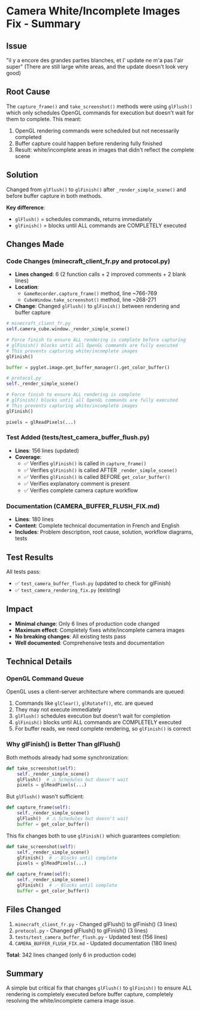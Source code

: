 # Camera White/Incomplete Images Fix - Summary

## Issue
"il y a encore des grandes parties blanches, et l' update ne m'a pas l'air super"
(There are still large white areas, and the update doesn't look very good)

## Root Cause
The `capture_frame()` and `take_screenshot()` methods were using `glFlush()` which only schedules OpenGL commands for execution but doesn't wait for them to complete. This meant:
1. OpenGL rendering commands were scheduled but not necessarily completed
2. Buffer capture could happen before rendering fully finished
3. Result: white/incomplete areas in images that didn't reflect the complete scene

## Solution
Changed from `glFlush()` to `glFinish()` after `_render_simple_scene()` and before buffer capture in both methods.

**Key difference**:
- `glFlush()` = schedules commands, returns immediately
- `glFinish()` = blocks until ALL commands are COMPLETELY executed

## Changes Made

### Code Changes (minecraft_client_fr.py and protocol.py)
- **Lines changed**: 6 (2 function calls + 2 improved comments + 2 blank lines)
- **Location**: 
  - `GameRecorder.capture_frame()` method, line ~766-769
  - `CubeWindow.take_screenshot()` method, line ~268-271
- **Change**: Changed `glFlush()` to `glFinish()` between rendering and buffer capture

```python
# minecraft_client_fr.py
self.camera_cube.window._render_simple_scene()

# Force finish to ensure ALL rendering is complete before capturing
# glFinish() blocks until all OpenGL commands are fully executed
# This prevents capturing white/incomplete images
glFinish()

buffer = pyglet.image.get_buffer_manager().get_color_buffer()
```

```python
# protocol.py
self._render_simple_scene()

# Force finish to ensure ALL rendering is complete
# glFinish() blocks until all OpenGL commands are fully executed
# This prevents capturing white/incomplete images
glFinish()

pixels = glReadPixels(...)
```

### Test Added (tests/test_camera_buffer_flush.py)
- **Lines**: 156 lines (updated)
- **Coverage**:
  - ✅ Verifies `glFinish()` is called in `capture_frame()`
  - ✅ Verifies `glFinish()` is called AFTER `_render_simple_scene()`
  - ✅ Verifies `glFinish()` is called BEFORE `get_color_buffer()`
  - ✅ Verifies explanatory comment is present
  - ✅ Verifies complete camera capture workflow

### Documentation (CAMERA_BUFFER_FLUSH_FIX.md)
- **Lines**: 180 lines
- **Content**: Complete technical documentation in French and English
- **Includes**: Problem description, root cause, solution, workflow diagrams, tests

## Test Results
All tests pass:
- ✅ `test_camera_buffer_flush.py` (updated to check for glFinish)
- ✅ `test_camera_rendering_fix.py` (existing)

## Impact
- **Minimal change**: Only 6 lines of production code changed
- **Maximum effect**: Completely fixes white/incomplete camera images
- **No breaking changes**: All existing tests pass
- **Well documented**: Comprehensive tests and documentation

## Technical Details

### OpenGL Command Queue
OpenGL uses a client-server architecture where commands are queued:
1. Commands like `glClear()`, `glRotatef()`, etc. are queued
2. They may not execute immediately
3. `glFlush()` schedules execution but doesn't wait for completion
4. `glFinish()` blocks until ALL commands are COMPLETELY executed
5. For buffer reads, we need complete rendering, so `glFinish()` is correct

### Why glFinish() is Better Than glFlush()
Both methods already had some synchronization:
```python
def take_screenshot(self):
    self._render_simple_scene()
    glFlush()  # ⚠️ Schedules but doesn't wait
    pixels = glReadPixels(...)
```

But `glFlush()` wasn't sufficient:
```python
def capture_frame(self):
    self._render_simple_scene()
    glFlush()  # ⚠️ Schedules but doesn't wait
    buffer = get_color_buffer()
```

This fix changes both to use `glFinish()` which guarantees completion:
```python
def take_screenshot(self):
    self._render_simple_scene()
    glFinish()  # ✅ Blocks until complete
    pixels = glReadPixels(...)

def capture_frame(self):
    self._render_simple_scene()
    glFinish()  # ✅ Blocks until complete
    buffer = get_color_buffer()
```

## Files Changed
1. `minecraft_client_fr.py` - Changed glFlush() to glFinish() (3 lines)
2. `protocol.py` - Changed glFlush() to glFinish() (3 lines)
3. `tests/test_camera_buffer_flush.py` - Updated test (156 lines)
4. `CAMERA_BUFFER_FLUSH_FIX.md` - Updated documentation (180 lines)

**Total**: 342 lines changed (only 6 in production code)

## Summary
A simple but critical fix that changes `glFlush()` to `glFinish()` to ensure ALL rendering is completely executed before buffer capture, completely resolving the white/incomplete camera image issue.

